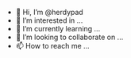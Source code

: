 - 👋 Hi, I’m @herdypad
- 👀 I’m interested in ...
- 🌱 I’m currently learning ...
- 💞️ I’m looking to collaborate on ...
- 📫 How to reach me ...

<!---
herdypad/herdypad is a ✨ special ✨ repository because its `README.md` (this file) appears on your GitHub profile.
You can click the Preview link to take a look at your changes.
--->
